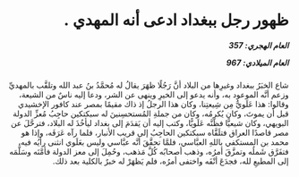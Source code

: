 <h1 dir="rtl">ظهور رجل ببغداد ادعى أنه المهدي .</h1>

<h5 dir="rtl">العام الهجري:  357

العام الميلادي: 967

</h5>

<p dir="rtl">شاع الخبَرُ ببغداد وغيرِها من البلاد أنَّ رَجُلًا ظهَرَ يقالُ له مُحمَّدُ بنُ عبد الله وتلقَّب بالمهديِّ وزعم أنَّه الموعود به، وأنه يدعو إلى الخيرِ وينهى عن الشر، ودعا إليه ناسٌ من الشيعة، وقالوا: هذا عَلَويٌّ مِن شِيعتِنا، وكان هذا الرجلُ إذ ذاك مقيمًا بمصر عند كافور الإخشيدي قبل أن يموتَ، وكان يُكرِمُه، وكان من جملةِ المُستحسِنينَ له سبكتكين حاجِبُ مُعزِّ الدولة البويهي، وكان شيعيًّا فظَنَّه عَلَويًّا، وكتب إليه أن يَقدَمَ إلى بغداد ليأخُذَ له البلاد، فترحَّلَ عن مصر قاصدًا العراق فتلَقَّاه سبكتكين الحاجِبُ إلى قريب الأنبار، فلما رآه عَرَفَه، وإذا هو محمد بن المستكفي باللهِ العبَّاسي، فلمَّا تحقَّقَ أنَّه عبَّاسي وليس بعَلَوي انثنى رأيُه فيه، فتفَرَّق شَملُه وتمزَّقَ أمرُه، وذهب أصحابُه كُلَّ مَذهب، وحُمِلَ إلى معز الدولة فأمَّنَه وسَلَّمَه إلى المطيعِ لله، فجدَعَ أنْفَه واختفى أمرُه، فلم يَظهَرْ له خبرٌ بالكلية بعد ذلك.</p></br>
